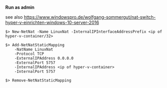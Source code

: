 **Run as admin**

see also https://www.windowspro.de/wolfgang-sommergut/nat-switch-hyper-v-einrichten-windows-10-server-2016
```
$> New-NetNat -Name LinuxNat -InternalIPInterfaceAddressPrefix <ip of hyper-v-container/32>
```

```
$> Add-NetNatStaticMapping 
    -NatName LinuxNat 
    -Protocol TCP 
    -ExternalIPAddress 0.0.0.0 
    -ExternalPort 5757 
    -InternalIPAddress <ip of hyper-v-container>
    -InternalPort 5757
    
$> Remove-NetNatStaticMapping
```